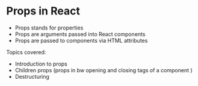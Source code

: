 # Props in React
- Props stands for properties
- Props are arguments passed into React components
- Props are passed to components via HTML attributes

Topics covered:
- Introduction to props
- Children props (props in bw opening and closing tags of a component )
- Destructuring
